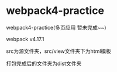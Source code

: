 # webpack4-practice
webpack4-practice(多页应用 暂未完成~~)

webpack v4.17.1

src为源文件夹，src/view文件夹下为html模板

打包完成后的文件夹为dist文件夹
